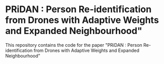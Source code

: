 # PRiDAN : Person Re-identification from Drones with Adaptive Weights and Expanded Neighbourhood"


This repository contains the code for the paper "PRiDAN : Person Re-identification from Drones with Adaptive Weights and Expanded Neighbourhood"
